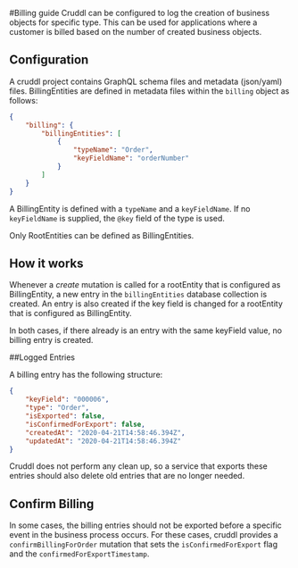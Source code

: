 #Billing guide
Cruddl can be configured to log the creation of business objects for specific type.
This can be used for applications where a customer is billed based on the number of created business objects.

## Configuration

A cruddl project contains GraphQL schema files and metadata (json/yaml) files. BillingEntities are defined in metadata files within the `billing` object as follows:

```json
{
    "billing": {
        "billingEntities": [
            {
                "typeName": "Order",
                "keyFieldName": "orderNumber"
            }
        ]
    }
}
```

A BillingEntity is defined with a `typeName` and a `keyFieldName`. If no `keyFieldName` is supplied, the `@key` field of the type is used.

Only RootEntities can be defined as BillingEntities.

## How it works

Whenever a _create_ mutation is called for a rootEntity that is configured as BillingEntity, a new entry in the `billingEntities` database collection is created. An entry is also created if the key field is changed for a rootEntity that is configured as BillingEntity.

In both cases, if there already is an entry with the same keyField value, no billing entry is created.

##Logged Entries

A billing entry has the following structure:

```json
{
    "keyField": "000006",
    "type": "Order",
    "isExported": false,
    "isConfirmedForExport": false,
    "createdAt": "2020-04-21T14:58:46.394Z",
    "updatedAt": "2020-04-21T14:58:46.394Z"
}
```

Cruddl does not perform any clean up, so a service that exports these entries should also delete old entries that are no longer needed.

## Confirm Billing

In some cases, the billing entries should not be exported before a specific event in the business process occurs.
For these cases, cruddl provides a `confirmBillingForOrder` mutation that sets the `isConfirmedForExport` flag and the `confirmedForExportTimestamp`.
